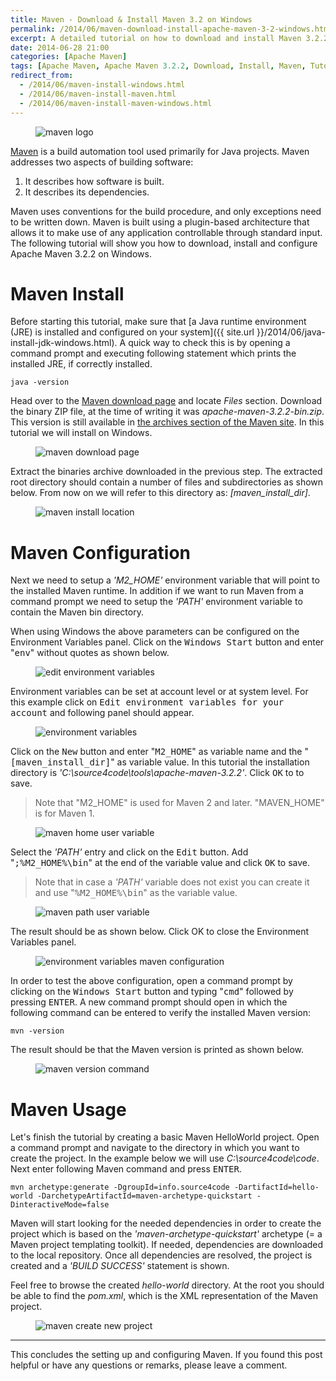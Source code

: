 ```yaml
---
title: Maven - Download & Install Maven 3.2 on Windows
permalink: /2014/06/maven-download-install-apache-maven-3-2-windows.html
excerpt: A detailed tutorial on how to download and install Maven 3.2.2 on Windows.
date: 2014-06-28 21:00
categories: [Apache Maven]
tags: [Apache Maven, Apache Maven 3.2.2, Download, Install, Maven, Tutorial, Windows]
redirect_from:
  - /2014/06/maven-install-windows.html
  - /2014/06/maven-install-maven.html
  - /2014/06/maven-install-maven-windows.html
---
```


<figure>
    <img src="{{ site.url }}/assets/images/logos/maven-logo.png" alt="maven logo">
</figure>

[Maven](https://maven.apache.org/) is a build automation tool used primarily for Java projects. Maven addresses two aspects of building software:
1. It describes how software is built.
2. It describes its dependencies.

Maven uses conventions for the build procedure, and only exceptions need to be written down. Maven is built using a plugin-based architecture that allows it to make use of any application controllable through standard input. The following tutorial will show you how to download, install and configure Apache Maven 3.2.2 on Windows.

# Maven Install

Before starting this tutorial, make sure that [a Java runtime environment (JRE) is installed and configured on your system]({{ site.url }}/2014/06/java-install-jdk-windows.html). A quick way to check this is by opening a command prompt and executing following statement which prints the installed JRE, if correctly installed.

``` plaintext
java -version
```

Head over to the [Maven download page](https://maven.apache.org/download.cgi) and locate <var>Files</var> section. Download the binary ZIP file, at the time of writing it was <var>apache-maven-3.2.2-bin.zip</var>. This version is still available in [the archives section of the Maven site](https://archive.apache.org/dist/maven/maven-3/). In this tutorial we will install on Windows.

<figure>
    <img src="{{ site.url }}/assets/images/maven/maven-download-page.png" alt="maven download page">
</figure>

Extract the binaries archive downloaded in the previous step. The extracted root directory should contain a number of files and subdirectories as shown below. From now on we will refer to this directory as: <var>[maven_install_dir]</var>.

<figure>
    <img src="{{ site.url }}/assets/images/maven/maven-install-location.png" alt="maven install location">
</figure>

# Maven Configuration

Next we need to setup a <var>'M2_HOME'</var> environment variable that will point to the installed Maven runtime. In addition if we want to run Maven from a command prompt we need to setup the <var>'PATH'</var> environment variable to contain the Maven bin directory.

When using Windows the above parameters can be configured on the Environment Variables panel. Click on the <kbd>Windows Start</kbd> button and enter "<kbd>env</kbd>" without quotes as shown below.

<figure>
    <img src="{{ site.url }}/assets/images/maven/edit-environment-variables.png" alt="edit environment variables">
</figure>

Environment variables can be set at account level or at system level. For this example click on <kbd>Edit environment variables for your account</kbd> and following panel should appear.

<figure>
    <img src="{{ site.url }}/assets/images/maven/environment-variables.png" alt="environment variables">
</figure>

Click on the <kbd>New</kbd> button and enter "<kbd>M2_HOME</kbd>" as variable name and the "<kbd>[maven_install_dir]</kbd>" as variable value. In this tutorial the installation directory is <var>'C:\source4code\tools\apache-maven-3.2.2'</var>. Click <kbd>OK</kbd> to to save.

> Note that "M2_HOME" is used for Maven 2 and later. "MAVEN_HOME" is for Maven 1.

<figure>
    <img src="{{ site.url }}/assets/images/maven/maven-home-user-variable.png" alt="maven home user variable">
</figure>

Select the <var>'PATH'</var> entry and click on the <kbd>Edit</kbd> button. Add "<kbd>;%M2_HOME%\bin</kbd>" at the end of the variable value and click <kbd>OK</kbd> to save.

> Note that in case a <var>'PATH'</var> variable does not exist you can create it and use "<kbd>%M2_HOME%\bin</kbd>" as the variable value.

<figure>
    <img src="{{ site.url }}/assets/images/maven/maven-path-user-variable.png" alt="maven path user variable">
</figure>

The result should be as shown below. Click OK to close the Environment Variables panel.

<figure>
    <img src="{{ site.url }}/assets/images/maven/environment-variables-maven-configuration.png" alt="environment variables maven configuration">
</figure>

In order to test the above configuration, open a command prompt by clicking on the <kbd>Windows Start</kbd> button and typing "<kbd>cmd</kbd>" followed by pressing <kbd>ENTER</kbd>. A new command prompt should open in which the following command can be entered to verify the installed Maven version:

``` plaintext
mvn -version
```
The result should be that the Maven version is printed as shown below.

<figure>
    <img src="{{ site.url }}/assets/images/maven/maven-version-command.png" alt="maven version command">
</figure>

# Maven Usage

Let's finish the tutorial by creating a basic Maven HelloWorld project. Open a command prompt and navigate to the directory in which you want to create the project. In the example below we will use <var>C:\source4code\code</var>. Next enter following Maven command and press <kbd>ENTER</kbd>.

``` plaintext
mvn archetype:generate -DgroupId=info.source4code -DartifactId=hello-world -DarchetypeArtifactId=maven-archetype-quickstart -DinteractiveMode=false
```

Maven will start looking for the needed dependencies in order to create the project which is based on the <var>'maven-archetype-quickstart'</var> archetype (= a Maven project templating toolkit). If needed, dependencies are downloaded to the local repository. Once all dependencies are resolved, the project is created and a <var>'BUILD SUCCESS'</var> statement is shown.

Feel free to browse the created <var>hello-world</var> directory. At the root you should be able to find the <var>pom.xml</var>, which is the XML representation of the Maven project.

<figure>
    <img src="{{ site.url }}/assets/images/maven/maven-create-new-project.png" alt="maven create new project">
</figure>

---

This concludes the setting up and configuring Maven. If you found this post helpful or have any questions or remarks, please leave a comment. 